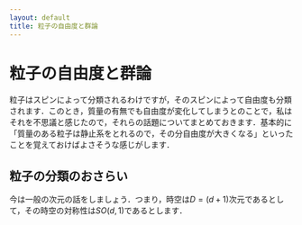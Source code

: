 ```yaml
---
layout: default
title: 粒子の自由度と群論
---
```


# 粒子の自由度と群論

粒子はスピンによって分類されるわけですが，そのスピンによって自由度も分類されます．このとき，質量の有無でも自由度が変化してしまうとのことで，私はそれを不思議と感じたので，それらの話題についてまとめておきます．基本的に「質量のある粒子は静止系をとれるので，その分自由度が大きくなる」といったことを覚えておけばよさそうな感じがします．

## 粒子の分類のおさらい

今は一般の次元の話をしましょう．つまり，時空は$D=(d+1)$次元であるとして，その時空の対称性は$SO(d,1)$であるとします．
